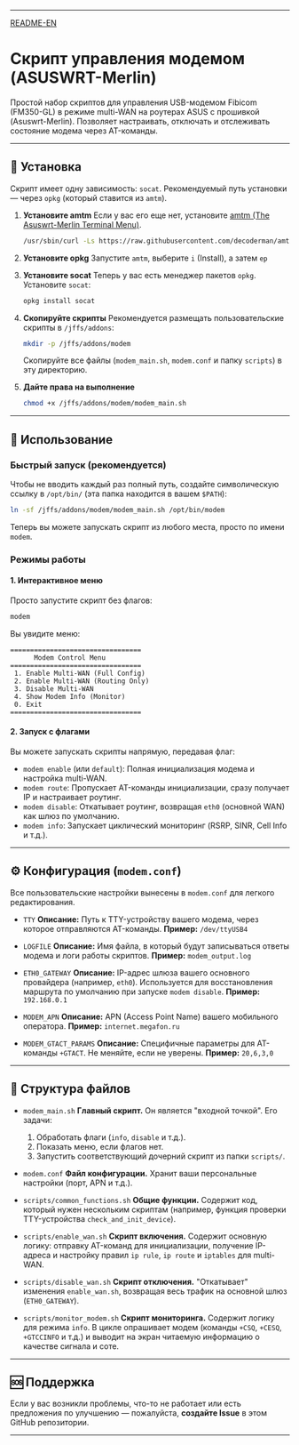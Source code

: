 
-----
[README-EN](README_EN.md)

# Скрипт управления модемом (ASUSWRT-Merlin)

Простой набор скриптов для управления USB-модемом Fibicom (FM350-GL) в режиме multi-WAN на роутерах ASUS с прошивкой (Asuswrt-Merlin). Позволяет настраивать, отключать и отслеживать состояние модема через AT-команды.

-----

## 🔧 Установка

Скрипт имеет одну зависимость: `socat`. Рекомендуемый путь установки — через `opkg` (который ставится из `amtm`).

1.  **Установите amtm**
    Если у вас его еще нет, установите [amtm (The Asuswrt-Merlin Terminal Menu)](https://github.com/decoderman/amtm).

    ```bash
    /usr/sbin/curl -Ls https://raw.githubusercontent.com/decoderman/amtm/master/amtm -o /jffs/scripts/amtm && chmod 755 /jffs/scripts/amtm && /jffs/scripts/amtm
    ```

2.  **Установите opkg**
    Запустите `amtm`, выберите `i` (Install), а затем `ep`

3.  **Установите socat**
    Теперь у вас есть менеджер пакетов `opkg`. Установите `socat`:

    ```bash
    opkg install socat
    ```

4.  **Скопируйте скрипты**
    Рекомендуется размещать пользовательские скрипты в `/jffs/addons`:

    ```bash
    mkdir -p /jffs/addons/modem
    ```

    Скопируйте все файлы (`modem_main.sh`, `modem.conf` и папку `scripts`) в эту директорию.

5.  **Дайте права на выполнение**

    ```bash
    chmod +x /jffs/addons/modem/modem_main.sh
    ```

-----

## 🚀 Использование

### Быстрый запуск (рекомендуется)

Чтобы не вводить каждый раз полный путь, создайте символическую ссылку в `/opt/bin/` (эта папка находится в вашем `$PATH`):

```bash
ln -sf /jffs/addons/modem/modem_main.sh /opt/bin/modem
```

Теперь вы можете запускать скрипт из любого места, просто по имени `modem`.

### Режимы работы

#### 1\. Интерактивное меню

Просто запустите скрипт без флагов:

```bash
modem
```

Вы увидите меню:

```
=================================
      Modem Control Menu
=================================
 1. Enable Multi-WAN (Full Config)
 2. Enable Multi-WAN (Routing Only)
 3. Disable Multi-WAN
 4. Show Modem Info (Monitor)
 0. Exit
=================================
```

#### 2\. Запуск с флагами

Вы можете запускать скрипты напрямую, передавая флаг:

  * `modem enable` (или `default`): Полная инициализация модема и настройка multi-WAN.
  * `modem route`: Пропускает AT-команды инициализации, сразу получает IP и настраивает роутинг.
  * `modem disable`: Откатывает роутинг, возвращая `eth0` (основной WAN) как шлюз по умолчанию.
  * `modem info`: Запускает циклический мониторинг (RSRP, SINR, Cell Info и т.д.).

-----

## ⚙️ Конфигурация (`modem.conf`)

Все пользовательские настройки вынесены в `modem.conf` для легкого редактирования.

  * `TTY`
    **Описание:** Путь к TTY-устройству вашего модема, через которое отправляются AT-команды.
    **Пример:** `/dev/ttyUSB4`

  * `LOGFILE`
    **Описание:** Имя файла, в который будут записываться ответы модема и логи работы скриптов.
    **Пример:** `modem_output.log`

  * `ETH0_GATEWAY`
    **Описание:** IP-адрес шлюза вашего основного провайдера (например, `eth0`). Используется для восстановления маршрута по умолчанию при запуске `modem disable`.
    **Пример:** `192.168.0.1`

  * `MODEM_APN`
    **Описание:** APN (Access Point Name) вашего мобильного оператора.
    **Пример:** `internet.megafon.ru`

  * `MODEM_GTACT_PARAMS`
    **Описание:** Специфичные параметры для AT-команды `+GTACT`. Не меняйте, если не уверены.
    **Пример:** `20,6,3,0`

-----

## 📁 Структура файлов

  * `modem_main.sh`
    **Главный скрипт.** Он является "входной точкой". Его задачи:

    1.  Обработать флаги (`info`, `disable` и т.д.).
    2.  Показать меню, если флагов нет.
    3.  Запустить соответствующий дочерний скрипт из папки `scripts/`.

  * `modem.conf`
    **Файл конфигурации.** Хранит ваши персональные настройки (порт, APN и т.д.).

  * `scripts/common_functions.sh`
    **Общие функции.** Содержит код, который нужен нескольким скриптам (например, функция проверки TTY-устройства `check_and_init_device`).

  * `scripts/enable_wan.sh`
    **Скрипт включения.** Содержит основную логику: отправку AT-команд для инициализации, получение IP-адреса и настройку правил `ip rule`, `ip route` и `iptables` для multi-WAN.

  * `scripts/disable_wan.sh`
    **Скрипт отключения.** "Откатывает" изменения `enable_wan.sh`, возвращая весь трафик на основной шлюз (`ETH0_GATEWAY`).

  * `scripts/monitor_modem.sh`
    **Скрипт мониторинга.** Содержит логику для режима `info`. В цикле опрашивает модем (команды `+CSQ`, `+CESQ`, `+GTCCINFO` и т.д.) и выводит на экран читаемую информацию о качестве сигнала и соте.

-----

## 🆘 Поддержка

Если у вас возникли проблемы, что-то не работает или есть предложения по улучшению — пожалуйста, **создайте Issue** в этом GitHub репозитории.


----------
